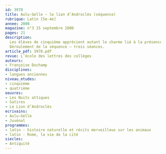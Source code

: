 ```yaml
---
id: 3978
title: Aulu-Gelle – le lion d’Androclès (séquence)
rubrique: Latin [5e-4e] 
annee: 2000
magazine: n°3 15 septembre 2000
pages: 21
description: 
  Les élèves de cinquième apprécient autant le charme lié à la présence du merveilleux dans les récits mythologiques que le réalisme de situations empruntées à la vie quotidienne. L’épisode du lion d’Androclès rapporté par Aulu-Gelle participe de ces deux attraits – par son ancrage dans un fait de société relativement bien connu des élèves (les jeux du cirque font partie des acquis encyclopédiques) et par le caractère merveilleux des retrouvailles entre le fauve et l’homme. Sur le plan de la langue, le texte d’Aulu-Gelle se prête à de nombreuses investigations. Cet article propose une série d’objectifs accessibles en tout début de cinquième et une série plus ambitieuse expérimentée en fin de cinquième, mais qui pourrait l’être en début de quatrième.
  Déroulement de la séquence – trois séances.
article_pdf: 3978.pdf
revue: L’école des lettres des collèges
auteurs:
- Françoise Duchamp
disciplines:
- langues anciennes
niveau_etudes:
- cinquième
- quatrième
oeuvres:
- Les Nuits attiques
- Satires
- Le Lion d’Androclès
ecrivains:
- Aulu-Gelle
- Juvénal
programmes:
- latin - histoire naturelle et récits merveilleux sur les animaux
- latin - Rome, la vie de la cité
siecles:
- Antiquité
---
```

